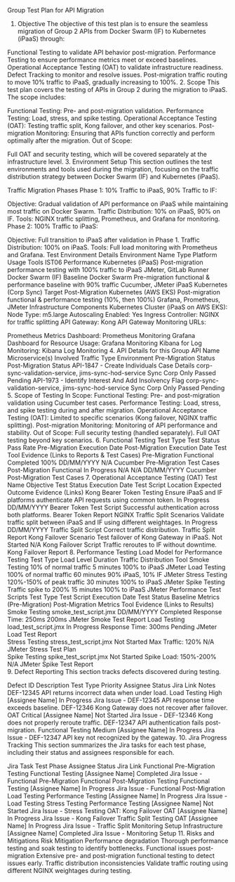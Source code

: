 Group Test Plan for API Migration
1. Objective
The objective of this test plan is to ensure the seamless migration of Group 2 APIs from Docker Swarm (IF) to Kubernetes (iPaaS) through:

Functional Testing to validate API behavior post-migration.
Performance Testing to ensure performance metrics meet or exceed baselines.
Operational Acceptance Testing (OAT) to validate infrastructure readiness.
Defect Tracking to monitor and resolve issues.
Post-migration traffic routing to move 10% traffic to iPaaS, gradually increasing to 100%.
2. Scope
This test plan covers the testing of APIs in Group 2 during the migration to iPaaS. The scope includes:

Functional Testing: Pre- and post-migration validation.
Performance Testing: Load, stress, and spike testing.
Operational Acceptance Testing (OAT): Testing traffic split, Kong failover, and other key scenarios.
Post-migration Monitoring: Ensuring that APIs function correctly and perform optimally after the migration.
Out of Scope:

Full OAT and security testing, which will be covered separately at the infrastructure level.
3. Environment Setup
This section outlines the test environments and tools used during the migration, focusing on the traffic distribution strategy between Docker Swarm (IF) and Kubernetes (iPaaS).

Traffic Migration Phases
Phase 1: 10% Traffic to iPaaS, 90% Traffic to IF:

Objective: Gradual validation of API performance on iPaaS while maintaining most traffic on Docker Swarm.
Traffic Distribution: 10% on iPaaS, 90% on IF.
Tools: NGINX traffic splitting, Prometheus, and Grafana for monitoring.
Phase 2: 100% Traffic to iPaaS:

Objective: Full transition to iPaaS after validation in Phase 1.
Traffic Distribution: 100% on iPaaS.
Tools: Full load monitoring with Prometheus and Grafana.
Test Environment Details
Environment Name	Type	Platform	Usage	Tools
IST06	Performance	Kubernetes (iPaaS)	Post-migration performance testing with 100% traffic to iPaaS	JMeter, GitLab Runner
Docker Swarm (IF)	Baseline	Docker Swarm	Pre-migration functional & performance baseline with 90% traffic	Cucumber, JMeter
iPaaS Kubernetes (Corp Sync)	Target Post-Migration	Kubernetes (AWS EKS)	Post-migration functional & performance testing (10%, then 100%)	Grafana, Prometheus, JMeter
Infrastructure Components
Kubernetes Cluster (iPaaS on AWS EKS):
Node Type: m5.large
Autoscaling Enabled: Yes
Ingress Controller: NGINX for traffic splitting
API Gateway: Kong API Gateway
Monitoring URLs:

Prometheus Metrics Dashboard: Prometheus Monitoring
Grafana Dashboard for Resource Usage: Grafana Monitoring
Kibana for Log Monitoring: Kibana Log Monitoring
4. API Details for this Group
API Name	Microservice(s) Involved	Traffic Type	Environment	Pre-Migration Status	Post-Migration Status
API-1847 - Create Individuals Case Details	corp-sync-validation-service, jims-sync-hod-service	Sync	Corp Only	Passed	Pending
API-1973 - Identify Interest And Add Insolvency Flag	corp-sync-validation-service, jims-sync-hod-service	Sync	Corp Only	Passed	Pending
5. Scope of Testing
In Scope:
Functional Testing: Pre- and post-migration validation using Cucumber test cases.
Performance Testing: Load, stress, and spike testing during and after migration.
Operational Acceptance Testing (OAT): Limited to specific scenarios (Kong failover, NGINX traffic splitting).
Post-migration Monitoring: Monitoring of API performance and stability.
Out of Scope:
Full security testing (handled separately).
Full OAT testing beyond key scenarios.
6. Functional Testing
Test Type	Test Status	Pass Rate	Pre-Migration Execution Date	Post-Migration Execution Date	Test Tool	Evidence (Links to Reports & Test Cases)
Pre-Migration Functional	Completed	100%	DD/MM/YYYY	N/A	Cucumber	Pre-Migration Test Cases
Post-Migration Functional	In Progress	N/A	N/A	DD/MM/YYYY	Cucumber	Post-Migration Test Cases
7. Operational Acceptance Testing (OAT)
Test Name	Objective	Test Status	Execution Date	Test Script Location	Expected Outcome	Evidence (Links)
Kong Bearer Token Testing	Ensure iPaaS and IF platforms authenticate API requests using common token.	In Progress	DD/MM/YYYY	Bearer Token Test Script	Successful authentication across both platforms.	Bearer Token Report
NGINX Traffic Split Scenarios	Validate traffic split between iPaaS and IF using different weightages.	In Progress	DD/MM/YYYY	Traffic Split Script	Correct traffic distribution.	Traffic Split Report
Kong Failover Scenario	Test failover of Kong Gateway in iPaaS.	Not Started	N/A	Kong Failover Script	Traffic reroutes to IF without downtime.	Kong Failover Report
8. Performance Testing
Load Model for Performance Testing
Test Type	Load Level	Duration	Traffic Distribution	Tool
Smoke Testing	10% of normal traffic	5 minutes	100% to iPaaS	JMeter
Load Testing	100% of normal traffic	60 minutes	90% iPaaS, 10% IF	JMeter
Stress Testing	120%-150% of peak traffic	30 minutes	100% to iPaaS	JMeter
Spike Testing	Traffic spike to 200%	15 minutes	100% to iPaaS	JMeter
Performance Test Scripts
Test Type	Test Script	Execution Date	Test Status	Baseline Metrics (Pre-Migration)	Post-Migration Metrics	Tool	Evidence (Links to Results)
Smoke Testing	smoke_test_script.jmx	DD/MM/YYYY	Completed	Response Time: 250ms	200ms	JMeter	Smoke Test Report
Load Testing	load_test_script.jmx	In Progress	Response Time: 300ms	Pending	JMeter	Load Test Report	
Stress Testing	stress_test_script.jmx	Not Started	Max Traffic: 120%	N/A	JMeter	Stress Test Plan	
Spike Testing	spike_test_script.jmx	Not Started	Spike Load: 150%-200%	N/A	JMeter	Spike Test Report	
9. Defect Reporting
This section tracks defects discovered during testing.

Defect ID	Description	Test Type	Priority	Assignee	Status	Jira Link	Notes
DEF-12345	API returns incorrect data when under load.	Load Testing	High	[Assignee Name]	In Progress	Jira Issue - DEF-12345	API response time exceeds baseline.
DEF-12346	Kong Gateway does not recover after failover.	OAT	Critical	[Assignee Name]	Not Started	Jira Issue - DEF-12346	Kong does not properly reroute traffic.
DEF-12347	API authentication fails post-migration.	Functional Testing	Medium	[Assignee Name]	In Progress	Jira Issue - DEF-12347	API key not recognized by the gateway.
10. Jira Progress Tracking
This section summarizes the Jira tasks for each test phase, including their status and assignees responsible for each.

Jira Task	Test Phase	Assignee	Status	Jira Link
Functional Pre-Migration Testing	Functional Testing	[Assignee Name]	Completed	Jira Issue - Functional Pre-Migration
Functional Post-Migration Testing	Functional Testing	[Assignee Name]	In Progress	Jira Issue - Functional Post-Migration
Load Testing	Performance Testing	[Assignee Name]	In Progress	Jira Issue - Load Testing
Stress Testing	Performance Testing	[Assignee Name]	Not Started	Jira Issue - Stress Testing
OAT: Kong Failover	OAT	[Assignee Name]	In Progress	Jira Issue - Kong Failover
Traffic Split Testing	OAT	[Assignee Name]	In Progress	Jira Issue - Traffic Split
Monitoring Setup	Infrastructure	[Assignee Name]	Completed	Jira Issue - Monitoring Setup
11. Risks and Mitigations
Risk	Mitigation
Performance degradation	Thorough performance testing and soak testing to identify bottlenecks.
Functional issues post-migration	Extensive pre- and post-migration functional testing to detect issues early.
Traffic distribution inconsistencies	Validate traffic routing using different NGINX weightages during testing.
